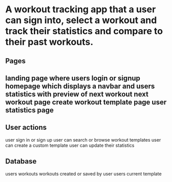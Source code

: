 <h1>A workout tracking app that a user can sign into, select a workout and track their statistics and compare to their past workouts.</h1>

<h2>Pages<h2>

  landing page where users login or signup
  homepage which displays a navbar and users statistics with preview of next workout
  next workout page
  create workout template page
  user statistics page


  <h2>User actions</h2>
  
  
  user sign in or sign up
  user can search or browse workout templates
  user can create a custom template
  user can update their statistics

  
  <h2>Database</h2>
  

 users
 workouts
 workouts created or saved by user
 users current template

